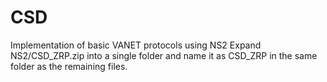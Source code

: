 # CSD
Implementation of basic VANET protocols using NS2
 Expand NS2/CSD_ZRP.zip into a single folder and name it as CSD_ZRP in the same folder as the remaining files.
